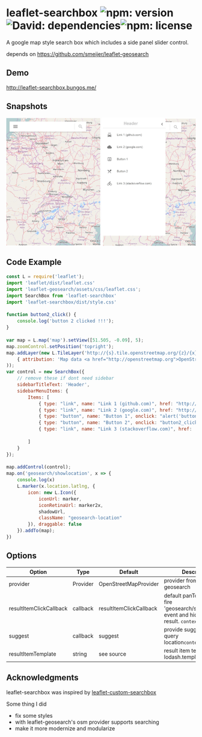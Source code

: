# leaflet-searchbox ![npm: version](https://flat.badgen.net/npm/v/leaflet-searchbox) ![David: dependencies](http://flat.badgen.net/david/dep/bung87/leaflet-searchbox)![npm: license](https://flat.badgen.net/npm/license/leaflet-searchbox)
A google map style search box which includes a side panel slider control.

depends on https://github.com/smeijer/leaflet-geosearch
	
## Demo

http://leaflet-searchbox.bungos.me/

## Snapshots
<div style="max-width:600px;display:flex;flex-direction:row;justify-content: space-between;">
<img src="./snapshots/snapshot1.jpeg" width="250" >
<img src="./snapshots/snapshot2.jpeg" width="250" >
</div>

## Code Example
``` js
const L = require('leaflet');
import 'leaflet/dist/leaflet.css'
import 'leaflet-geosearch/assets/css/leaflet.css';
import SearchBox from 'leaflet-searchbox'
import 'leaflet-searchbox/dist/style.css'

function button2_click() {
    console.log('button 2 clicked !!!');
}

var map = L.map('map').setView([51.505, -0.09], 5);
map.zoomControl.setPosition('topright');
map.addLayer(new L.TileLayer('http://{s}.tile.openstreetmap.org/{z}/{x}/{y}.png',
    { attribution: 'Map data <a href="http://openstreetmap.org">OpenStreetMap</a> contributors' }
));
var control = new SearchBox({
    // remove these if dont need sidebar
    sidebarTitleText: 'Header',
    sidebarMenuItems: {
        Items: [
            { type: "link", name: "Link 1 (github.com)", href: "http://github.com", icon: "icon-local-carwash" },
            { type: "link", name: "Link 2 (google.com)", href: "http://google.com", icon: "icon-cloudy" },
            { type: "button", name: "Button 1", onclick: "alert('button 1 clicked !')", icon: "icon-potrait" },
            { type: "button", name: "Button 2", onclick: "button2_click();", icon: "icon-local-dining" },
            { type: "link", name: "Link 3 (stackoverflow.com)", href: 'http://stackoverflow.com', icon: "icon-bike" },

        ]
    }
});

map.addControl(control);
map.on('geosearch/showlocation', x => {
    console.log(x)
    L.marker(x.location.latlng, {
        icon: new L.Icon({
            iconUrl: marker,
            iconRetinaUrl: marker2x,
            shadowUrl,
            className: "geosearch-location"
        }), draggable: false
    }).addTo(map);
})
```
## Options

| Option                   | Type     | Default        | Description |
| ------------------------ | -------- | -------------- | -------------------------------------- |
|    provider  |  Provider  |  OpenStreetMapProvider  |  provider from leaflet-geosearch  |
|resultItemClickCallback|callback|resultItemClickCallback| default panTo to location fire 'geosearch/showlocation' event and hide search result. `context:SearchBox`|
|suggest|callback|suggest| provide suggest when query location`context:SearchBox` |
|resultItemTemplate|string|see source| result item template use lodash.template |
## Acknowledgments

leaflet-searchbox was inspired by [leaflet-custom-searchbox](https://github.com/8to5Developer/leaflet-custom-searchbox)

Some thing I did

* fix some styles
* with leaflet-geosearch's osm provider supports searching 
* make it more modernize and modularize